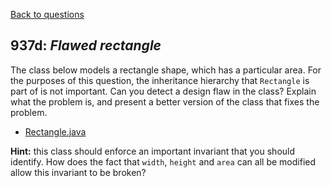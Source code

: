 [Back to questions](../README.md)

## 937d: *Flawed rectangle*

The class below models a rectangle shape, which has a particular area.
For the purposes of this question, the inheritance hierarchy that `Rectangle`
is part of is not important.  Can you detect a design flaw in the class?
Explain what the problem is, and present a better version of the class that fixes
the problem.

* [Rectangle.java](../solutions/code/tutorialquestions/question937d/flawedrectangle/Rectangle.java)

**Hint:** this class should enforce an important invariant that you should
identify.  How does the fact that `width`, `height` and
`area` can all be modified allow this invariant to be broken?
